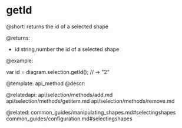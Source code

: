 getId
============

@short: returns the id of a selected shape
	
@returns:

- id	string,number	the id of a selected shape

@example:

var id = diagram.selection.getId(); // -> "2"


@template:	api_method
@descr:

@relatedapi:
	api/selection/methods/add.md
    api/selection/methods/getitem.md
	api/selection/methods/remove.md
    
@related:
	common_guides/manipulating_shapes.md#selectingshapes
	common_guides/configuration.md#selectingshapes